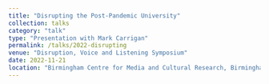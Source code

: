 ```yaml
---
title: "Disrupting the Post-Pandemic University"
collection: talks
category: "talk"
type: "Presentation with Mark Carrigan"
permalink: /talks/2022-disrupting
venue: "Disruption, Voice and Listening Symposium"
date: 2022-11-21
location: "Birmingham Centre for Media and Cultural Research, Birmingham City University"
---
```

